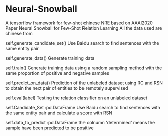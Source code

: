 # Neural-Snowball
A tensorflow framework for few-shot chinese NRE based on AAAI2020 Paper Neural Snowball for Few-Shot Relation Learning
All the data used are chinese from 



self.generate_candidate_set() 
Use Baidu search to find sentences with the same entity pair

self.generate_data()
Generate training data

self.train()
Generate training data using a random sampling method with the same proportion of positive and negative samples

self.predict_on_data()
Prediction of the unlabeled dataset using RC and RSN to obtain the next pair of entities to be remotely supervised

self.eval(label)
Testing the relation classifier on an unlabeled dataset

self.Candidate_Set :pd.DataFrame
Use Baidu search to find sentences with the same entity pair and calculate a score with RSN

self.data_to_predict :pd.DataFrame
the colnumn 'determined' means the sample have been predicted to be positive

